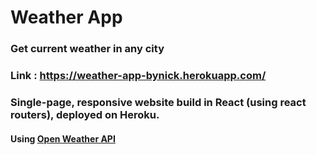 # Weather App
### Get current weather in any city

### Link : https://weather-app-bynick.herokuapp.com/

### Single-page, responsive website build in React (using react routers), deployed on Heroku.

#### Using [Open Weather API](https://openweathermap.org/api)
